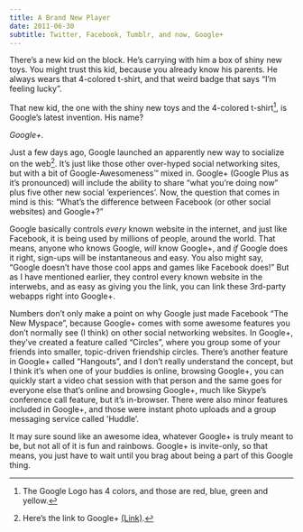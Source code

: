 ```yaml
---
title: A Brand New Player
date: 2011-06-30
subtitle: Twitter, Facebook, Tumblr, and now, Google+
---
```


There’s a new kid on the block. He’s carrying with him a box of shiny new toys. You might trust this kid, because you already know his parents. He always wears that 4-colored t-shirt, and that weird badge that says “I’m feeling lucky”.

That new kid, the one with the shiny new toys and the 4-colored t-shirt[^1], is Google’s latest invention. His name?

_Google+._

Just a few days ago, Google launched an apparently new way to socialize on the web[^2]. It’s just like those other over-hyped social networking sites, but with a bit of Google-Awesomeness™ mixed in. Google+ (Google Plus as it’s pronounced) will include the ability to share “what you’re doing now” plus five other new social ‘experiences’. Now, the question that comes in mind is this: “What’s the difference between Facebook (or other social websites) and Google+?”

Google basically controls _every_ known website in the internet, and just like Facebook, it is being used by millions of people, around the world. That means, anyone who knows Google, _will_ know Google+, and _if_ Google does it right, sign-ups will be instantaneous and easy. You also might say, “Google doesn’t have those cool apps and games like Facebook does!” But as I have mentioned earlier, they control every known website in the interwebs, and as easy as giving you the link, you can link these 3rd-party webapps right into Google+.

Numbers don’t only make a point on why Google just made Facebook “The New Myspace”, because Google+ comes with some awesome features you don’t normally see (I think) on other social networking websites. In Google+, they’ve created a feature called “Circles”, where you group some of your friends into smaller, topic-driven friendship circles. There’s another feature in Google+ called “Hangouts”, and I don’t really understand the concept, but I think it’s when one of your buddies is online, browsing Google+, you can quickly start a video chat session with that person and the same goes for everyone else that’s online and browsing Google+, much like Skype’s conference call feature, but it’s in-browser. There were also minor features included in Google+, and those were instant photo uploads and a group messaging service called 'Huddle’.

It may sure sound like an awesome idea, whatever Google+ is truly meant to be, but not all of it is fun and rainbows. Google+ is invite-only, so that means, you just have to wait until you brag about being a part of this Google thing.

[^1]: The Google Logo has 4 colors, and those are red, blue, green and yellow.

[^2]: Here’s the link to Google+ [(Link)](http://www.google.com/+/learnmore/).
